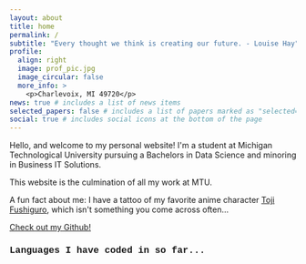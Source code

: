 ```yaml
---
layout: about
title: home
permalink: /
subtitle: "Every thought we think is creating our future. - Louise Hay"
profile:
  align: right
  image: prof_pic.jpg
  image_circular: false
  more_info: >
    <p>Charlevoix, MI 49720</p>
news: true # includes a list of news items
selected_papers: false # includes a list of papers marked as "selected={true}"
social: true # includes social icons at the bottom of the page
---
```


Hello, and welcome to my personal website! I'm a student at Michigan Technological University pursuing a Bachelors in Data Science and minoring in Business IT Solutions. 

This website is the culmination of all my work at MTU.

A fun fact about me: I have a tattoo of my favorite anime character [Toji Fushiguro](https://jujutsu-kaisen.fandom.com/wiki/Toji_Fushiguro), which isn't something you come across often...

<a href='https://github.com/aidanboop'>Check out my Github!</a>

<div>
    <h3 style="font-family: 'Courier New', Courier, monospace;">Languages I have coded in so far...</h3>
    <p>
        <i class="fa-brands fa-java icon-size"></i>
        <i class="fa-solid fa-code icon-size"></i>
        <i class="fa-brands fa-markdown icon-size"></i>
        <i class="fa-solid fa-terminal icon-size"></i>
        <i class="fa-brands fa-python icon-size"></i>
    </p>
</div>

<style>
    .icon-size {
        font-size: 60px;
    }
</style>
